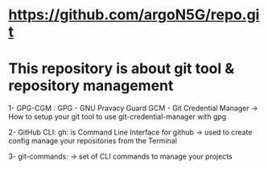 # https://github.com/argoN5G/repo.git
##
# This repository is about git tool & repository management 

1- GPG-CGM :
	GPG - GNU Pravacy Guard
	GCM - Git Credential Manager
	-> How to setup your git tool to use git-credential-manager with gpg

2- GitHub CLI:
	gh: is Command Line Interface for github
	-> used to create config manage your repositories from the Terminal

3- git-commands:
	-> set of CLI commands to manage your projects
 
